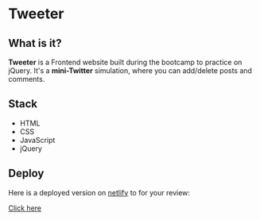 # Tweeter

## What is it?

**Tweeter** is a Frontend website built during the bootcamp to practice on jQuery.
It's a **mini-Twitter** simulation, where you can add/delete posts and comments.

## Stack

- HTML
- CSS
- JavaScript
- jQuery

## Deploy

Here is a deployed version on [netlify](https://app.netlify.com) to for your review:

[Click here](https://6324c098d9d3bf136cb8e5e6--reliable-blini-939062.netlify.app/)
